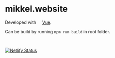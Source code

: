 # mikkel.website

Developed with <a href="https://vuejs.org/"><img src="https://vuejs.org/images/logo.png" width="12" height="12"></a> [Vue](https://vuejs.org/).

Can be build by running `npm run build` in root folder.

<br/>

[![Netlify Status](https://api.netlify.com/api/v1/badges/3c458511-bc27-4579-88a8-1835bed763e0/deploy-status)](https://app.netlify.com/sites/ecstatic-archimedes-c066b3/deploys)
